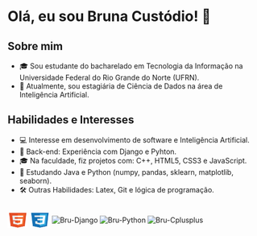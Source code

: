 # Olá, eu sou Bruna Custódio! 👋

## Sobre mim
- 🎓 Sou estudante do bacharelado em Tecnologia da Informação na Universidade Federal do Rio Grande do Norte (UFRN).
- 🌱 Atualmente, sou estagiária de Ciência de Dados na área de Inteligência Artificial.

## Habilidades e Interesses
- 💻 Interesse em desenvolvimento de software e Inteligência Artificial.
- 📱 Back-end: Experiência com Django e Pyhton.
- 🎓 Na faculdade, fiz projetos com: C++, HTML5, CSS3 e JavaScript.
- 📖 Estudando Java e Python (numpy, pandas, sklearn, matplotlib, seaborn).
- 🛠️ Outras Habilidades: Latex, Git e lógica de programação.

<div style="display: inline_block"><br>
  <img align="center" alt="Bru-HTML" height="30" width="40" src="https://raw.githubusercontent.com/devicons/devicon/master/icons/html5/html5-original.svg">
  <img align="center" alt="Bru-CSS" height="30" width="40" src="https://raw.githubusercontent.com/devicons/devicon/master/icons/css3/css3-original.svg">
  <img align="center" alt="Bru-Django" height="30" width="40" src="https://cdn.jsdelivr.net/gh/devicons/devicon/icons/django/django-plain.svg"> 
  <img align="center" alt="Bru-Python" height="30" width="40" src="https://img.icons8.com/?size=100&id=13441&format=png&color=000000">
  <img align="center" alt="Bru-Cplusplus" height="30" width="40" src="https://cdn.jsdelivr.net/gh/devicons/devicon/icons/cplusplus/cplusplus-original.svg">       
</div>
